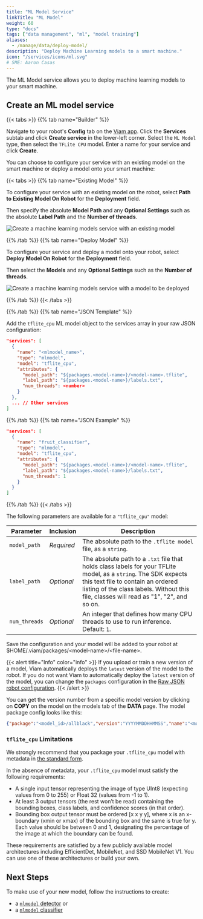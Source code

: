 ```yaml
---
title: "ML Model Service"
linkTitle: "ML Model"
weight: 60
type: "docs"
tags: ["data management", "ml", "model training"]
aliases:
  - /manage/data/deploy-model/
description: "Deploy Machine Learning models to a smart machine."
icon: "/services/icons/ml.svg"
# SME: Aaron Casas
---
```


The ML Model service allows you to deploy machine learning models to your smart machine.

## Create an ML model service

{{< tabs >}}
{{% tab name="Builder" %}}

Navigate to your robot's **Config** tab on the [Viam app](https://app.viam.com/robots).
Click the **Services** subtab and click **Create service** in the lower-left corner.
Select the `ML Model` type, then select the `TFLite CPU` model.
Enter a name for your service and click **Create**.

You can choose to configure your service with an existing model on the smart machine or deploy a model onto your smart machine:

{{< tabs >}}
{{% tab name="Existing Model" %}}

To configure your service with an existing model on the robot, select **Path to Existing Model On Robot** for the **Deployment** field.

Then specify the absolute **Model Path** and any **Optional Settings** such as the absolute **Label Path** and the **Number of threads**.

![Create a machine learning models service with an existing model](/services/available-models.png)

{{% /tab %}}
{{% tab name="Deploy Model" %}}

To configure your service and deploy a model onto your robot, select **Deploy Model On Robot** for the **Deployment** field.

Then select the **Models** and any **Optional Settings** such as the **Number of threads**.

![Create a machine learning models service with a model to be deployed](/services/deploy-model.png)

{{% /tab %}}
{{< /tabs >}}

{{% /tab %}}
{{% tab name="JSON Template" %}}

Add the `tflite_cpu` ML model object to the services array in your raw JSON configuration:

``` json {class="line-numbers linkable-line-numbers"}
"services": [
  {
    "name": "<mlmodel_name>",
    "type": "mlmodel",
    "model": "tflite_cpu",
    "attributes": {
      "model_path": "${packages.<model-name>}/<model-name>.tflite",
      "label_path": "${packages.<model-name>}/labels.txt",
      "num_threads": <number>
    }
  },
  ... // Other services
]
```

{{% /tab %}}
{{% tab name="JSON Example" %}}

```json {class="line-numbers linkable-line-numbers"}
"services": [
  {
    "name": "fruit_classifier",
    "type": "mlmodel",
    "model": "tflite_cpu",
    "attributes": {
      "model_path": "${packages.<model-name>}/<model-name>.tflite",
      "label_path": "${packages.<model-name>}/labels.txt",
      "num_threads": 1
    }
  }
]
```

{{% /tab %}}
{{< /tabs >}}

The following parameters are available for a `"tflite_cpu"` model:

<!-- prettier-ignore -->
| Parameter | Inclusion | Description |
| --------- | --------- | ----------- |
| `model_path` | _Required_ | The absolute path to the `.tflite model` file, as a `string`. |
| `label_path` | _Optional_ | The absolute path to a `.txt` file that holds class labels for your TFLite model, as a `string`. The SDK expects this text file to contain an ordered listing of the class labels. Without this file, classes will read as "1", "2", and so on. |
| `num_threads` | _Optional_ | An integer that defines how many CPU threads to use to run inference. Default: `1`. |

Save the configuration and your model will be added to your robot at <file>$HOME/.viam/packages/\<model-name\>/\<file-name\></file>.

{{< alert title="Info" color="info" >}}
If you upload or train a new version of a model, Viam automatically deploys the `latest` version of the model to the robot.
If you do not want Viam to automatically deploy the `latest` version of the model, you can change the  `packages` configuration in the [Raw JSON robot configuration](../../manage/configuration/#the-config-tab).
{{< /alert >}}

You can get the version number from a specific model version by clicking on **COPY** on the model on the models tab of the **DATA** page.
The model package config looks like this:

```json
{"package":"<model_id>/allblack","version":"YYYYMMDDHHMMSS","name":"<model_name>"}
```

### `tflite_cpu` Limitations

We strongly recommend that you package your `.tflite_cpu` model with metadata in [the standard form](https://github.com/tensorflow/tflite-support/blob/560bc055c2f11772f803916cb9ca23236a80bf9d/tensorflow_lite_support/metadata/metadata_schema.fbs).

In the absence of metadata, your `.tflite_cpu` model must satisfy the following requirements:

- A single input tensor representing the image of type UInt8 (expecting values from 0 to 255) or Float 32 (values from -1 to 1).
- At least 3 output tensors (the rest won’t be read) containing the bounding boxes, class labels, and confidence scores (in that order).
- Bounding box output tensor must be ordered [x x y y], where x is an x-boundary (xmin or xmax) of the bounding box and the same is true for y.
  Each value should be between 0 and 1, designating the percentage of the image at which the boundary can be found.

These requirements are satisfied by a few publicly available model architectures including EfficientDet, MobileNet, and SSD MobileNet V1.
You can use one of these architectures or build your own.

## Next Steps

To make use of your new model, follow the instructions to create:

- a [`mlmodel` detector](../vision/detection/#configure-an-mlmodel-detector) or
- a [`mlmodel` classifier](../vision/classification/#configure-an-mlmodel-classifier)
